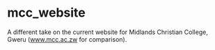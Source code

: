 # mcc_website
A different take on the current website for Midlands Christian College, Gweru (www.mcc.ac.zw for comparison).
